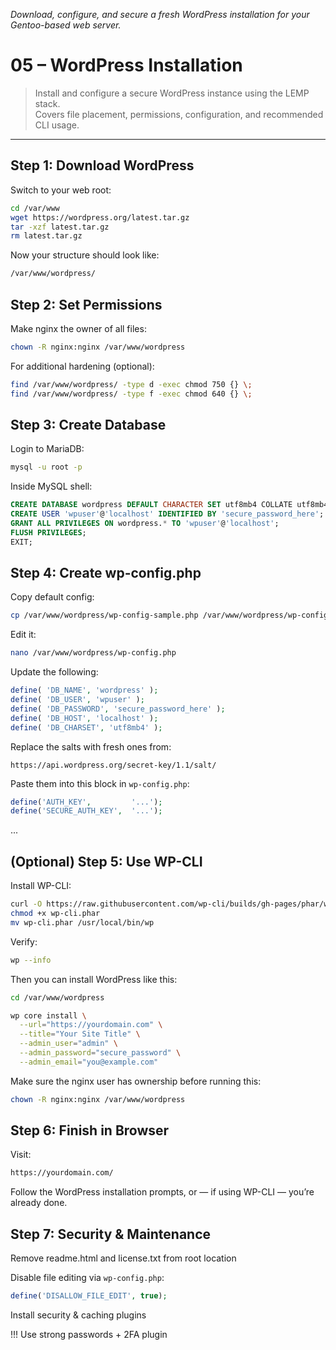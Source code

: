 <i>Download, configure, and secure a fresh WordPress installation for your Gentoo-based web server.</i>

# 05 – WordPress Installation

> Install and configure a secure WordPress instance using the LEMP stack.  
> Covers file placement, permissions, configuration, and recommended CLI usage.

---

## Step 1: Download WordPress

Switch to your web root:

```bash
cd /var/www
wget https://wordpress.org/latest.tar.gz
tar -xzf latest.tar.gz
rm latest.tar.gz
```

Now your structure should look like:

```bash
/var/www/wordpress/
```

## Step 2: Set Permissions

Make nginx the owner of all files:

```bash
chown -R nginx:nginx /var/www/wordpress
```

For additional hardening (optional):

```bash
find /var/www/wordpress/ -type d -exec chmod 750 {} \;
find /var/www/wordpress/ -type f -exec chmod 640 {} \;

```

## Step 3: Create Database

Login to MariaDB:

```bash
mysql -u root -p
```
Inside MySQL shell:

```sql
CREATE DATABASE wordpress DEFAULT CHARACTER SET utf8mb4 COLLATE utf8mb4_unicode_ci;
CREATE USER 'wpuser'@'localhost' IDENTIFIED BY 'secure_password_here';
GRANT ALL PRIVILEGES ON wordpress.* TO 'wpuser'@'localhost';
FLUSH PRIVILEGES;
EXIT;
```

## Step 4: Create wp-config.php

Copy default config:

```bash
cp /var/www/wordpress/wp-config-sample.php /var/www/wordpress/wp-config.php
```

Edit it:

```bash
nano /var/www/wordpress/wp-config.php
```

Update the following:

```php
define( 'DB_NAME', 'wordpress' );
define( 'DB_USER', 'wpuser' );
define( 'DB_PASSWORD', 'secure_password_here' );
define( 'DB_HOST', 'localhost' );
define( 'DB_CHARSET', 'utf8mb4' );
```

Replace the salts with fresh ones from:

`https://api.wordpress.org/secret-key/1.1/salt/`

Paste them into this block in `wp-config.php`:

```php
define('AUTH_KEY',         '...');
define('SECURE_AUTH_KEY',  '...');
```

...
## (Optional) Step 5: Use WP-CLI

Install WP-CLI:

```bash
curl -O https://raw.githubusercontent.com/wp-cli/builds/gh-pages/phar/wp-cli.phar
chmod +x wp-cli.phar
mv wp-cli.phar /usr/local/bin/wp
```

Verify:

```bash
wp --info
```

Then you can install WordPress like this:

```bash
cd /var/www/wordpress

wp core install \
  --url="https://yourdomain.com" \
  --title="Your Site Title" \
  --admin_user="admin" \
  --admin_password="secure_password" \
  --admin_email="you@example.com"
```

Make sure the nginx user has ownership before running this:

```bash
chown -R nginx:nginx /var/www/wordpress
```

## Step 6: Finish in Browser

Visit:

```bash
https://yourdomain.com/
```

Follow the WordPress installation prompts, or — if using WP-CLI — you’re already done.

## Step 7: Security & Maintenance

Remove readme.html and license.txt from root location

Disable file editing via `wp-config.php`:

```php
define('DISALLOW_FILE_EDIT', true);
```

Install security & caching plugins

!!! Use strong passwords + 2FA plugin


